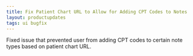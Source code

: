 ```yaml
---
title: Fix Patient Chart URL to Allow for Adding CPT Codes to Notes
layout: productupdates
tags: ui bugfix
---
```

Fixed issue that prevented user from adding CPT codes to certain note types based on patient chart URL.
